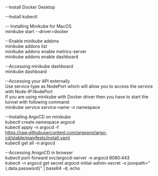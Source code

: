 --Install Docker Desktop  

--Install kubectl  

-- Installing Minikube for MacOS  
minikube start --driver=docker

--Enable minikube addons  
minikube addons list  
minikube addons enable metrics-server  
minikube addons enable dashboard  

--Accessing minikube dashboard  
minikube dashboard  

--Accessing your API externally  
Use service type as NodePort which will allow you to access the service with Node-IP:NodePort  
If you are using minikube with Docker driver then you have to start the tunnel with following command:  
minikube service service-name -n namespace  

--Installing ArgoCD on minikube  
kubectl create namespace argocd  
kubectl apply -n argocd -f https://raw.githubusercontent.com/argoproj/argo-cd/stable/manifests/install.yaml  
kubectl get all -n argocd  

--Accessing ArogoCD in browser  
kubectl port-forward svc/argocd-server -n argocd 8080:443  
kubectl -n argocd get secret argocd-initial-admin-secret -o jsonpath="{.data.password}" | base64 -d; echo
